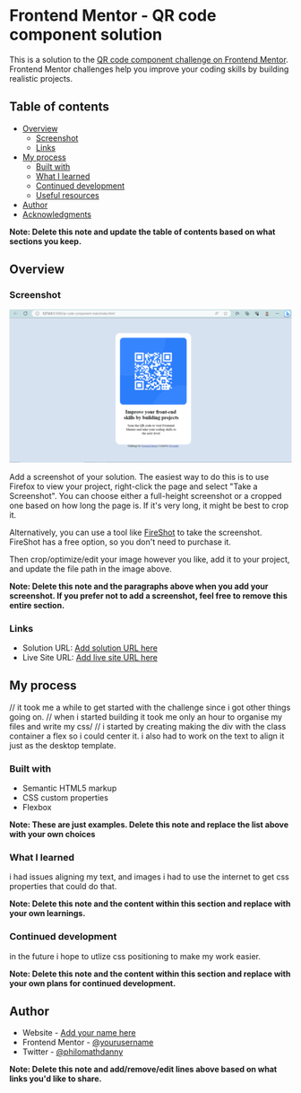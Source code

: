 # Frontend Mentor - QR code component solution

This is a solution to the [QR code component challenge on Frontend Mentor](https://www.frontendmentor.io/challenges/qr-code-component-iux_sIO_H). Frontend Mentor challenges help you improve your coding skills by building realistic projects. 

## Table of contents

- [Overview](#overview)
  - [Screenshot](#screenshot)
  - [Links](#links)
- [My process](#my-process)
  - [Built with](#built-with)
  - [What I learned](#what-i-learned)
  - [Continued development](#continued-development)
  - [Useful resources](#useful-resources)
- [Author](#author)
- [Acknowledgments](#acknowledgments)

**Note: Delete this note and update the table of contents based on what sections you keep.**

## Overview

### Screenshot

![](images/Screenshot-challenge.png)

Add a screenshot of your solution. The easiest way to do this is to use Firefox to view your project, right-click the page and select "Take a Screenshot". You can choose either a full-height screenshot or a cropped one based on how long the page is. If it's very long, it might be best to crop it.

Alternatively, you can use a tool like [FireShot](https://getfireshot.com/) to take the screenshot. FireShot has a free option, so you don't need to purchase it. 

Then crop/optimize/edit your image however you like, add it to your project, and update the file path in the image above.

**Note: Delete this note and the paragraphs above when you add your screenshot. If you prefer not to add a screenshot, feel free to remove this entire section.**

### Links

- Solution URL: [Add solution URL here](https://github.com/polymath2/frontendMentor)
- Live Site URL: [Add live site URL here](https://your-live-site-url.com)

## My process
// it took me a while to get started with the challenge since i got other things going on.
// when i started building it took me only an hour to organise my files and write my css/
// i started by creating making the div with the class container a flex so i could center it. i also had to work on the text to align it just as the desktop template.

### Built with

- Semantic HTML5 markup
- CSS custom properties
- Flexbox

**Note: These are just examples. Delete this note and replace the list above with your own choices**

### What I learned

i had issues aligning my text, and images i had to use the internet to get css properties that could do that.



**Note: Delete this note and the content within this section and replace with your own learnings.**

### Continued development

in the future i hope to utlize css positioning to make my work easier.


**Note: Delete this note and the content within this section and replace with your own plans for continued development.**



## Author

- Website - [Add your name here](https://www.your-site.com)
- Frontend Mentor - [@yourusername](https://www.frontendmentor.io/profile/yourusername)
- Twitter - [@philomathdanny](https://www.twitter.com/philomathdanny)

**Note: Delete this note and add/remove/edit lines above based on what links you'd like to share.**
